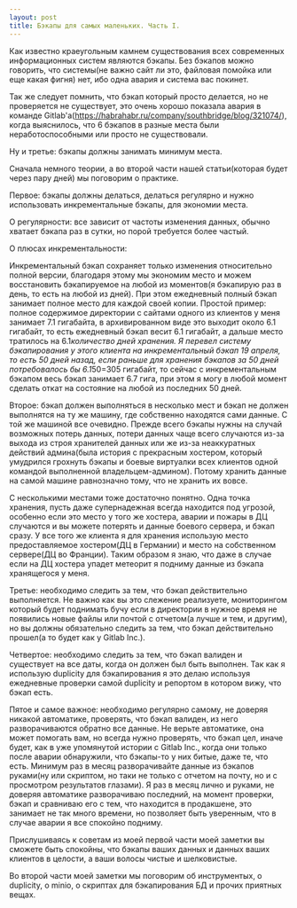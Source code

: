 ```yaml
---
layout: post
title: Бэкапы для самых маленьких. Часть I.
---
```


Как известно краеугольным камнем существования всех современных информационных систем являются бэкапы. Без бэкапов можно говорить, что системы(не важно сайт ли это, файловая помойка или еще какая фигня) нет, ибо одна авария и система вас покинет.

Так же следует помнить, что бэкап который просто делается, но не проверяется не существует, это очень хорошо показала авария в команде Gitlab'а(https://habrahabr.ru/company/southbridge/blog/321074/), когда выяснилось, что 6 бэкапов в разные места были неработоспособными или просто не существовали.

Ну и третье: бэкапы должны занимать минимум места.

Сначала немного теории, а во второй части нашей статьи(которая будет через пару дней) мы поговорим о практике.

Первое: бэкапы должны делаться, делаться регулярно и нужно использовать инкрементальные бэкапы, для экономии места.

О регулярности: все зависит от частоты изменения данных, обычно хватает бэкапа раз в сутки, но порой требуется более частый.

О плюсах инкрементальности:

Инкрементальный бэкап сохраняет только изменения относительно полной версии, благодаря этому мы экономим место и можем восстановить бэкапируемое на любой из моментов(я бэкапирую раз в день, то есть на любой из дней). При этом ежедневный полный бэкап занимает полное место для каждой своей копии. Простой пример: полное содержимое директории с сайтами одного из клиентов у меня занимает 7.1 гигабайта, в архивированном виде это выходит около 6.1 гигабайт, то есть ежедневный бэкап весит 6.1 гигабайт, а дальше место тратилось на 6.1*количество дней хранения. Я перевел систему бэкапирования у этого клиента на инкрементальный бэкап 19 апреля, то есть 50 дней назад, если раньше для хранения бэкапов за 50 дней потребовалось бы 6.1*50=305 гигабайт, то сейчас с инкрементальным бэкапом весь бэкап занимает 6.7 гига, при этом я могу в любой момент сделать откат на состояние на любой из последних 50 дней.

Второе: бэкап должен выполняться в несколько мест и бэкап не должен выполнятся на ту же машину, где собственно находятся сами данные.
С той же машиной все очевидно. Прежде всего бэкапы нужны на случай возможных потерь данных, потери данных чаще всего случаются из-за выхода из строя хранителей данных или же из-за неаккуратных действий админа(была история с прекрасным хостером, который умудрился грохнуть бэкапы и боевые виртуалки всех клиентов одной командой выполненной владельцем-админом). Потому хранить данные на самой машине равнозначно тому, что не хранить их вовсе.

С несколькими местами тоже достаточно понятно. Одна точка хранения, пусть даже супернадежная всегда находится под угрозой, особенно если это место у того же хостера, аварии и пожары в ДЦ случаются и вы можете потерять и данные боевого сервера, и бэкап сразу. У все того же клиента я для хранения использую место предоставляемое хостером(ДЦ в Германии) и место на собственном сервере(ДЦ во Франции). Таким образом я знаю, что даже в случае если на ДЦ хостера упадет метеорит я подниму данные из бэкапа хранящегося у меня.

Третье: необходимо следить за тем, что бэкап действительно выполняется. Не важно как вы это слежение реализуете, мониторингом который будет поднимать бучу если в директории в нужное время не появились новые файлы или почтой с отчетом(а лучше и тем, и другим), но вы должны обязательно следить за тем, что бэкап действительно прошел(а то будет как у Gitlab Inc.).

Четвертое: необходимо следить за тем, что бэкап валиден и существует на все даты, когда он должен был быть выполнен. Так как я использую duplicity для бэкапирования я это делаю используя ежедневные проверки самой duplicity и репортом в котором вижу, что бэкап есть.

Пятое и самое важное: необходимо регулярно самому, не доверяя никакой автоматике, проверять, что бэкап валиден, из него разворачиваются обратно все данные. Не верьте автоматике, она может помогать вам, но всегда нужно проверять, что бэкап цел, иначе будет, как в уже упомянутой истории с Gitlab Inc., когда они только после аварии обнаружили, что бэкапы-то у них битые, даже те, что есть. Минимум раз в месяц разворачивайте данные из бэкапов руками(ну или скриптом, но таки не только с отчетом на почту, но и с просмотром результатов глазами). Я раз в месяц лично и руками, не доверяя автоматике разворачиваю последний, на момент проверки, бэкап и сравниваю его с тем, что находится в продакшене, это занимает не так много времени, но позволяет быть уверенным, что в случае аварии я все спокойно подниму.

Прислушиваясь к советам из моей первой части моей заметки вы сможете быть спокойны, что бэкапы ваших данных и данных ваших клиентов в целости, а ваши волосы чистые и шелковистые.

Во второй части моей заметки мы поговорим об инструментых, о duplicity, о minio, о скриптах для бэкапирования БД и прочих приятных вещах.















